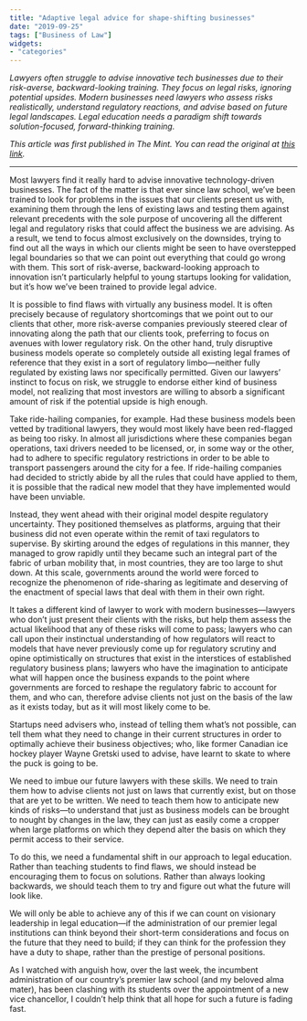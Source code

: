 ```yaml
---
title: "Adaptive legal advice for shape-shifting businesses"
date: "2019-09-25"
tags: ["Business of Law"]
widgets: 
- "categories"
---
```


*Lawyers often struggle to advise innovative tech businesses due to their risk-averse, backward-looking training. They focus on legal risks, ignoring potential upsides. Modern businesses need lawyers who assess risks realistically, understand regulatory reactions, and advise based on future legal landscapes. Legal education needs a paradigm shift towards solution-focused, forward-thinking training.*
<!--more-->
*This article was first published in The Mint. You can read the original at [this link](https://www.livemint.com/opinion/columns/opinion-adaptive-legal-advice-for-shape-shifting-businesses-1569317200706.html).*

---

Most lawyers find it really hard to advise innovative technology-driven businesses. The fact of the matter is that ever since law school, we’ve been trained to look for problems in the issues that our clients present us with, examining them through the lens of existing laws and testing them against relevant precedents with the sole purpose of uncovering all the different legal and regulatory risks that could affect the business we are advising. As a result, we tend to focus almost exclusively on the downsides, trying to find out all the ways in which our clients might be seen to have overstepped legal boundaries so that we can point out everything that could go wrong with them. This sort of risk-averse, backward-looking approach to innovation isn’t particularly helpful to young startups looking for validation, but it’s how we’ve been trained to provide legal advice.

It is possible to find flaws with virtually any business model. It is often precisely because of regulatory shortcomings that we point out to our clients that other, more risk-averse companies previously steered clear of innovating along the path that our clients took, preferring to focus on avenues with lower regulatory risk. On the other hand, truly disruptive business models operate so completely outside all existing legal frames of reference that they exist in a sort of regulatory limbo—neither fully regulated by existing laws nor specifically permitted. Given our lawyers’ instinct to focus on risk, we struggle to endorse either kind of business model, not realizing that most investors are willing to absorb a significant amount of risk if the potential upside is high enough.

Take ride-hailing companies, for example. Had these business models been vetted by traditional lawyers, they would most likely have been red-flagged as being too risky. In almost all jurisdictions where these companies began operations, taxi drivers needed to be licensed, or, in some way or the other, had to adhere to specific regulatory restrictions in order to be able to transport passengers around the city for a fee. If ride-hailing companies had decided to strictly abide by all the rules that could have applied to them, it is possible that the radical new model that they have implemented would have been unviable.

Instead, they went ahead with their original model despite regulatory uncertainty. They positioned themselves as platforms, arguing that their business did not even operate within the remit of taxi regulators to supervise. By skirting around the edges of regulations in this manner, they managed to grow rapidly until they became such an integral part of the fabric of urban mobility that, in most countries, they are too large to shut down. At this scale, governments around the world were forced to recognize the phenomenon of ride-sharing as legitimate and deserving of the enactment of special laws that deal with them in their own right.

It takes a different kind of lawyer to work with modern businesses—lawyers who don’t just present their clients with the risks, but help them assess the actual likelihood that any of these risks will come to pass; lawyers who can call upon their instinctual understanding of how regulators will react to models that have never previously come up for regulatory scrutiny and opine optimistically on structures that exist in the interstices of established regulatory business plans; lawyers who have the imagination to anticipate what will happen once the business expands to the point where governments are forced to reshape the regulatory fabric to account for them, and who can, therefore advise clients not just on the basis of the law as it exists today, but as it will most likely come to be.

Startups need advisers who, instead of telling them what’s not possible, can tell them what they need to change in their current structures in order to optimally achieve their business objectives; who, like former Canadian ice hockey player Wayne Gretski used to advise, have learnt to skate to where the puck is going to be.

We need to imbue our future lawyers with these skills. We need to train them how to advise clients not just on laws that currently exist, but on those that are yet to be written. We need to teach them how to anticipate new kinds of risks—to understand that just as business models can be brought to nought by changes in the law, they can just as easily come a cropper when large platforms on which they depend alter the basis on which they permit access to their service.

To do this, we need a fundamental shift in our approach to legal education. Rather than teaching students to find flaws, we should instead be encouraging them to focus on solutions. Rather than always looking backwards, we should teach them to try and figure out what the future will look like.

We will only be able to achieve any of this if we can count on visionary leadership in legal education—if the administration of our premier legal institutions can think beyond their short-term considerations and focus on the future that they need to build; if they can think for the profession they have a duty to shape, rather than the prestige of personal positions.

As I watched with anguish how, over the last week, the incumbent administration of our country’s premier law school (and my beloved alma mater), has been clashing with its students over the appointment of a new vice chancellor, I couldn’t help think that all hope for such a future is fading fast.


